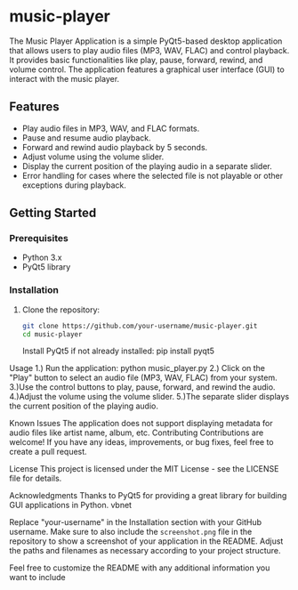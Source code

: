 # music-player

The Music Player Application is a simple PyQt5-based desktop application that allows users to play audio files (MP3, WAV, FLAC) and control playback. It provides basic functionalities like play, pause, forward, rewind, and volume control. The application features a graphical user interface (GUI) to interact with the music player.

## Features

- Play audio files in MP3, WAV, and FLAC formats.
- Pause and resume audio playback.
- Forward and rewind audio playback by 5 seconds.
- Adjust volume using the volume slider.
- Display the current position of the playing audio in a separate slider.
- Error handling for cases where the selected file is not playable or other exceptions during playback.

## Getting Started

### Prerequisites

- Python 3.x
- PyQt5 library

### Installation

1. Clone the repository:

   ```bash
   git clone https://github.com/your-username/music-player.git
   cd music-player
   ```
   Install PyQt5 if not already installed:
   pip install pyqt5

Usage
   1.) Run the application: python music_player.py
   2.) Click on the "Play" button to select an audio file (MP3, WAV, FLAC) from your system.
   3.)Use the control buttons to play, pause, forward, and rewind the audio.
   4.)Adjust the volume using the volume slider.
   5.)The separate slider displays the current position of the playing audio.
  
Known Issues
   The application does not support displaying metadata for audio files like artist name, album, etc.
   Contributing
   Contributions are welcome! If you have any ideas, improvements, or bug fixes, feel free to create a pull request.
  
License
   This project is licensed under the MIT License - see the LICENSE file for details.
  
Acknowledgments
   Thanks to PyQt5 for providing a great library for building GUI applications in Python.
   vbnet
  
   Replace "your-username" in the Installation section with your GitHub username. Make sure to also include the `screenshot.png` file in the repository to show a screenshot of your application in the README. Adjust the paths and filenames as necessary according to your project structure.
  
   Feel free to customize the README with any additional information you want to include 
